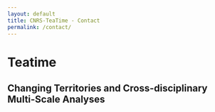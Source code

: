 ```yaml
---
layout: default
title: CNRS-TeaTime - Contact
permalink: /contact/
---
```


# Teatime

## Changing Territories and Cross-disciplinary Multi-Scale Analyses
